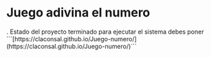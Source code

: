 <h1>Juego adivina el numero</h1>
. Estado del proyecto terminado
para ejecutar el sistema debes poner
´´´[https://claconsal.github.io/Juego-numero/](https://claconsal.github.io/Juego-numero/)´´´
